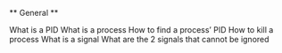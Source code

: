 ** General **

What is a PID
What is a process
How to find a process’ PID
How to kill a process
What is a signal
What are the 2 signals that cannot be ignored
